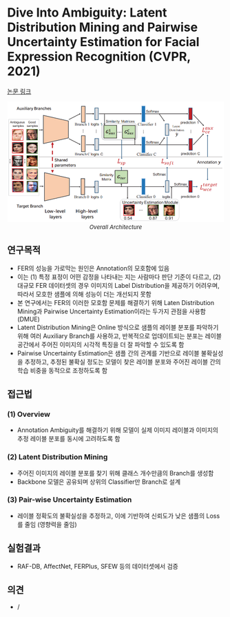# Dive Into Ambiguity: Latent Distribution Mining and Pairwise Uncertainty Estimation for Facial Expression Recognition (CVPR, 2021)

[논문 링크](https://openaccess.thecvf.com/content/CVPR2021/html/She_Dive_Into_Ambiguity_Latent_Distribution_Mining_and_Pairwise_Uncertainty_Estimation_CVPR_2021_paper.html)

<p align="center">
    <img width="600" alt='fig1' src="./img/13_12_01.png?raw=true"></br>
    <em><font size=2>Overall Architecture</font></em>
</p>

## 연구목적
- FER의 성능을 가로막는 원인은 Annotation의 모호함에 있음 
- 이는 (1) 특정 표정이 어떤 감정을 나타내는 지는 사람마다 판단 기준이 다르고, (2) 대규모 FER 데이터셋의 경우 이미지의 Label Distribution을 제공하기 어려우며, 따라서 모호한 샘플에 의해 성능이 더는 개선되지 못함 
- 본 연구에서는 FER의 이러한 모호함 문제를 해결하기 위해 Laten Distribution Mining과 Pairwise Uncertainty Estimation이라는 두가지 관점을 사용함 (DMUE) 
- Latent Distribution Mining은 Online 방식으로 샘플의 레이블 분포를 파악하기 위해 여러 Auxiliary Branch를 사용하고, 반복적으로 업데이트되는 분포는 레이블 공간에서 주어진 이미지의 시각적 특징을 더 잘 파악할 수 있도록 함 
- Pairwise Uncertainty Estimation은 샘플 간의 관계를 기반으로 레이블 불확실성을 추정하고, 추정된 불확실 정도는 모델이 찾은 레이블 분포와 주어진 레이블 간의 학습 비중을 동적으로 조정하도록 함 

## 접근법
### (1) Overview 
- Annotation Ambiguity를 해결하기 위해 모델이 실제 이미지 레이블과 이미지의 추정 레이블 분포를 동시에 고려하도록 함 
### (2) Latent Distribution Mining 
- 주어진 이미지의 레이블 분포를 찾기 위해 클래스 개수만큼의 Branch를 생성함 
- Backbone 모델은 공유되며 상위의 Classifier만 Branch로 설계 
### (3) Pair-wise Uncertainty Estimation 
- 레이블 정확도의 불확실성을 추정하고, 이에 기반하여 신뢰도가 낮은 샘플의 Loss를 줄임 (영향력을 줄임) 

## 실험결과
- RAF-DB, AffectNet, FERPlus, SFEW 등의 데이터셋에서 검증 

## 의견
- /